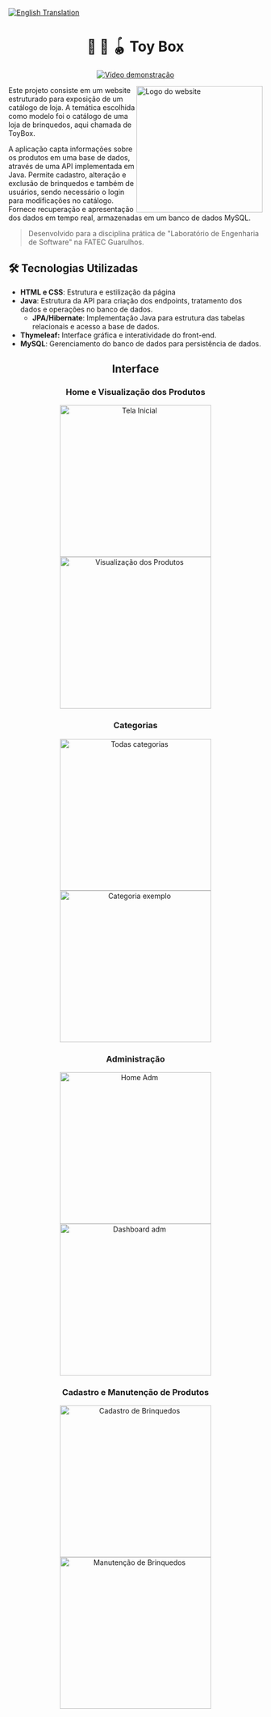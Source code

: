 [![English Translation](https://img.shields.io/badge/English%20Translation-2d314a?style=for-the-badge)](https://github.com/gabriellabueno/toybox/blob/main/README-translation.md) 

<div align="center">
  
# :gift: :teddy_bear: :yo_yo: Toy Box </h1> 

 [![Vídeo demonstração](https://img.shields.io/badge/Demonstração%20o%20ToyBox-470137?style=for-the-badge)](https://youtu.be/mYsNCoCOc7w)

</div>

<a href="https://github.com/gabriellabueno/toybox">
 <img src="https://github.com/gabriellabueno/toybox/blob/main/imagens/logo.png" width="250px" alt="Logo do website" align="right"> 
</a>

Este projeto consiste em um website estruturado para exposição de um catálogo de loja. A temática escolhida como modelo foi o catálogo de uma loja de brinquedos, aqui chamada de ToyBox. 

A aplicação capta informações sobre os produtos em uma base de dados, através de uma API implementada em Java. Permite cadastro, alteração e exclusão de brinquedos e também de usuários, sendo necessário o login para modificações no catálogo. Fornece recuperação e apresentação dos dados em tempo real, armazenadas em um banco de dados MySQL.

> Desenvolvido para a disciplina prática de "Laboratório de Engenharia de Software" na FATEC Guarulhos. 

## :hammer_and_wrench: Tecnologias Utilizadas

- **HTML e CSS**: Estrutura e estilização da página
- **Java**: Estrutura da API para criação dos endpoints, tratamento dos dados e operações no banco de dados.
  - **JPA/Hibernate**: Implementação Java para estrutura das tabelas relacionais e acesso a base de dados.
- **Thymeleaf:** Interface gráfica e interatividade do front-end.
- **MySQL**: Gerenciamento do banco de dados para persistência de dados.
  
<h2 align="center">Interface</h2>

<div align="center">

### Home e Visualização dos Produtos

<img src="https://github.com/gabriellabueno/toybox/blob/main/imagens/home.png" width="300px" alt="Tela Inicial">  

<img src="https://github.com/gabriellabueno/toybox/blob/main/imagens/detalhes-brinquedo.png" width="300px" alt="Visualização dos Produtos">  

### Categorias

<img src="https://github.com/gabriellabueno/toybox/blob/main/imagens/categorias.png" width="300px" alt="Todas categorias">  

<img src="https://github.com/gabriellabueno/toybox/blob/main/imagens/categoria-exemplo.png" width="300px" alt="Categoria exemplo">  

### Administração

<img src="https://github.com/gabriellabueno/toybox/blob/main/imagens/tela-adm.png" width="300px" alt="Home Adm">  

<img src="https://github.com/gabriellabueno/toybox/blob/main/imagens/dashborad-adm.png" width="300px" alt="Dashboard adm">  

### Cadastro e Manutenção de Produtos

<img src="https://github.com/gabriellabueno/toybox/blob/main/imagens/cadastrar-brinquedo.png" width="300px" alt="Cadastro de Brinquedos">  

<img src="https://github.com/gabriellabueno/toybox/blob/main/imagens/manutencao-brinquedo.png" width="300px" alt="Manutenção de Brinquedos">  

</div>
